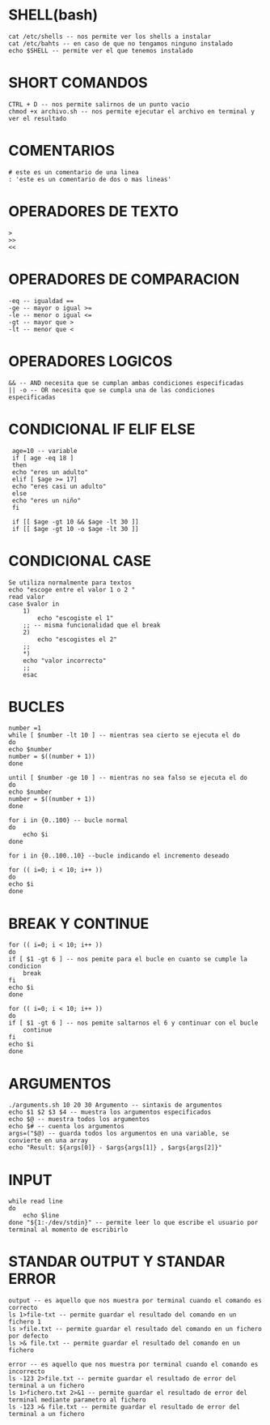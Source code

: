# SHELL(bash)
    cat /etc/shells -- nos permite ver los shells a instalar
    cat /etc/bahts -- en caso de que no tengamos ninguno instalado
    echo $SHELL -- permite ver el que tenemos instalado
    
# SHORT COMANDOS
    CTRL + D -- nos permite salirnos de un punto vacio
    chmod +x archivo.sh -- nos permite ejecutar el archivo en terminal y ver el resultado

# COMENTARIOS
    # este es un comentario de una linea
    : 'este es un comentario de dos o mas lineas'

# OPERADORES DE TEXTO
    >
    >>
    <<
    
# OPERADORES DE COMPARACION
    -eq -- igualdad ==
    -ge -- mayor o igual >=
    -le -- menor o igual <=
    -gt -- mayor que >
    -lt -- menor que <

# OPERADORES LOGICOS
    && -- AND necesita que se cumplan ambas condiciones especificadas
    || -o -- OR necesita que se cumpla una de las condiciones especificadas
    
# CONDICIONAL IF ELIF ELSE
     age=10 -- variable
     if [ age -eq 18 ]
     then
     echo "eres un adulto"
     elif [ $age >= 17]
     echo "eres casi un adulto"
     else
     echo "eres un niño"
     fi

     if [[ $age -gt 10 && $age -lt 30 ]]
     if [[ $age -gt 10 -o $age -lt 30 ]]

# CONDICIONAL CASE
    Se utiliza normalmente para textos
    echo "escoge entre el valor 1 o 2 "
    read valor
    case $valor in 
        1)
            echo "escogiste el 1"
        ;; -- misma funcionalidad que el break
        2) 
            echo "escogistes el 2"
        ;;
        *)
        echo "valor incorrecto"
        ;;
        esac

# BUCLES
    number =1
    while [ $number -lt 10 ] -- mientras sea cierto se ejecuta el do
    do
    echo $number
    number = $((number + 1))
    done

    until [ $number -ge 10 ] -- mientras no sea falso se ejecuta el do
    do
    echo $number
    number = $((number + 1))
    done

    for i in {0..100} -- bucle normal
    do
        echo $i
    done

    for i in {0..100..10} --bucle indicando el incremento deseado

    for (( i=0; i < 10; i++ ))
    do
    echo $i
    done

# BREAK Y CONTINUE
    for (( i=0; i < 10; i++ ))
    do
    if [ $1 -gt 6 ] -- nos pemite para el bucle en cuanto se cumple la condicion
        break
    fi
    echo $i
    done

    for (( i=0; i < 10; i++ ))
    do
    if [ $1 -gt 6 ] -- nos pemite saltarnos el 6 y continuar con el bucle
        continue
    fi
    echo $i
    done

# ARGUMENTOS
    ./arguments.sh 10 20 30 Argumento -- sintaxis de argumentos
    echo $1 $2 $3 $4 -- muestra los argumentos especificados
    echo $@ -- muestra todos los argumentos
    echo $# -- cuenta los argumentos
    args=("$@) -- guarda todos los argumentos en una variable, se convierte en una array
    echo "Result: ${args[0]} - $args{args[1]} , $args{args[2]}"

# INPUT
    while read line
    do     
        echo $line
    done "${1:-/dev/stdin}" -- permite leer lo que escribe el usuario por terminal al momento de escribirlo 

# STANDAR OUTPUT Y STANDAR ERROR
    output -- es aquello que nos muestra por terminal cuando el comando es correcto
    ls 1>file-txt -- permite guardar el resultado del comando en un fichero 1
    ls >file.txt -- permite guardar el resultado del comando en un fichero por defecto
    ls >& file.txt -- permite guardar el resultado del comando en un fichero

    error -- es aquello que nos muestra por terminal cuando el comando es incorrecto
    ls -123 2>file.txt -- permite guardar el resultado de error del terminal a un fichero
    ls 1>fichero.txt 2>&1 -- permite guardar el resultado de error del terminal mediante parametro al fichero
    ls -123 >& file.txt -- permite guardar el resultado de error del terminal a un fichero

    
    
